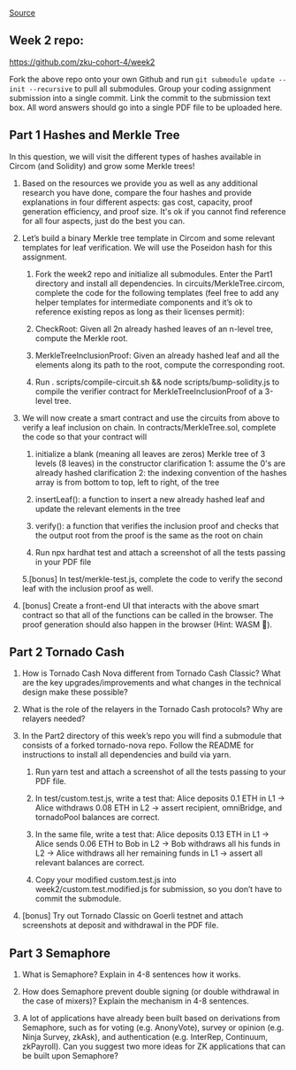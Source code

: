 [Source](https://zku.gnomio.com/mod/assign/view.php?id=119)

## Week 2 repo: 
https://github.com/zku-cohort-4/week2

Fork the above repo onto your own Github and run `git submodule update --init --recursive` to pull all submodules. Group your coding assignment submission into a single commit. Link the commit to the submission text box. All word answers should go into a single PDF file to be uploaded here.


## Part 1 Hashes and Merkle Tree

In this question, we will visit the different types of hashes available in Circom (and Solidity) and grow some Merkle trees!

1. Based on the resources we provide you as well as any additional research you have done, compare the four hashes and provide explanations in four different aspects: gas cost, capacity, proof generation efficiency, and proof size. It's ok if you cannot find reference for all four aspects, just do the best you can.


2. Let’s build a binary Merkle tree template in Circom and some relevant templates for leaf verification. We will use the Poseidon hash for this assignment.

    1. Fork the week2 repo and initialize all submodules. Enter the Part1 directory and install all dependencies. In circuits/MerkleTree.circom, complete the code for the following templates (feel free to add any helper templates for intermediate components and it’s ok to reference existing repos as long as their licenses permit):

    2. CheckRoot: Given all 2n already hashed leaves of an n-level tree, compute the Merkle root.

    3. MerkleTreeInclusionProof: Given an already hashed leaf and all the elements along its path to the root, compute the corresponding root.

    4. Run . scripts/compile-circuit.sh && node scripts/bump-solidity.js to compile the verifier contract for MerkleTreeInclusionProof of a 3-level tree.

3. We will now create a smart contract and use the circuits from above to verify a leaf inclusion on chain. In contracts/MerkleTree.sol, complete the code so that your contract will

    1. initialize a blank (meaning all leaves are zeros) Merkle tree of 3 levels (8 leaves) in the constructor
clarification 1: assume the 0's are already hashed
clarification 2: the indexing convention of the hashes array is from bottom to top, left to right, of the tree

    2. insertLeaf(): a function to insert a new already hashed leaf and update the relevant elements in the tree

    3. verify(): a function that verifies the inclusion proof and checks that the output root from the proof is the same as the root on chain

    4. Run npx hardhat test and attach a screenshot of all the tests passing in your PDF file

    5.[bonus] In test/merkle-test.js, complete the code to verify the second leaf with the inclusion proof as well.

4. [bonus] Create a front-end UI that interacts with the above smart contract so that all of the functions can be called in the browser. The proof generation should also happen in the browser (Hint: WASM 👀).


## Part 2 Tornado Cash

1. How is Tornado Cash Nova different from Tornado Cash Classic? What are the key upgrades/improvements and what changes in the technical design make these possible?

2. What is the role of the relayers in the Tornado Cash protocols? Why are relayers needed?

3. In the Part2 directory of this week’s repo you will find a submodule that consists of a forked tornado-nova repo. Follow the README for instructions to install all dependencies and build via yarn.

    1. Run yarn test and attach a screenshot of all the tests passing to your PDF file. 

    2. In test/custom.test.js, write a test that: Alice deposits 0.1 ETH in L1 -> Alice withdraws 0.08 ETH in L2 -> assert recipient, omniBridge, and tornadoPool balances are correct.

    3. In the same file, write a test that: Alice deposits 0.13 ETH in L1 -> Alice sends 0.06 ETH to Bob in L2 -> Bob withdraws all his funds in L2 -> Alice withdraws all her remaining funds in L1 -> assert all relevant balances are correct.

    4. Copy your modified custom.test.js into week2/custom.test.modified.js for submission, so you don’t have to commit the submodule.

4. [bonus] Try out Tornado Classic on Goerli testnet and attach screenshots at deposit and withdrawal in the PDF file.

## Part 3 Semaphore

1. What is Semaphore? Explain in 4-8 sentences how it works.

2. How does Semaphore prevent double signing (or double withdrawal in the case of mixers)? Explain the mechanism in 4-8 sentences.

3. A lot of applications have already been built based on derivations from Semaphore, such as for voting (e.g. AnonyVote), survey or opinion (e.g. Ninja Survey, zkAsk), and authentication (e.g. InterRep, Continuum, zkPayroll). Can you suggest two more ideas for ZK applications that can be built upon Semaphore?
